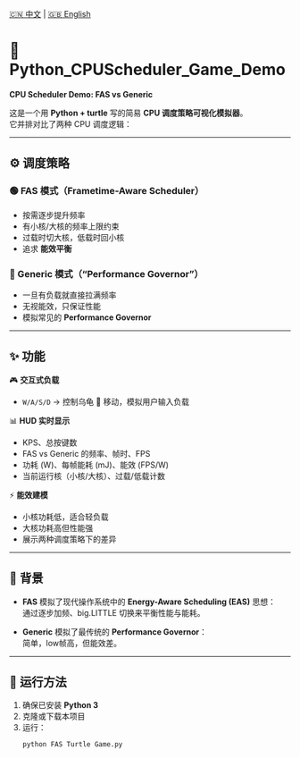 [🇨🇳 中文](README.md) | [🇬🇧 English](README_EN.md)

# 🐢 Python_CPUScheduler_Game_Demo
**CPU Scheduler Demo: FAS vs Generic**

这是一个用 **Python + turtle** 写的简易 **CPU 调度策略可视化模拟器**。  
它并排对比了两种 CPU 调度逻辑：  

---

## ⚙️ 调度策略

### 🟢 FAS 模式（Frametime-Aware Scheduler）
- 按需逐步提升频率  
- 有小核/大核的频率上限约束  
- 过载时切大核，低载时回小核  
- 追求 **能效平衡**  

### 🔴 Generic 模式（“Performance Governor”）
- 一旦有负载就直接拉满频率  
- 无视能效，只保证性能  
- 模拟常见的 **Performance Governor**  

---

## ✨ 功能

🎮 **交互式负载**  
- `W/A/S/D` → 控制乌龟 🐢 移动，模拟用户输入负载  

📊 **HUD 实时显示**  
- KPS、总按键数  
- FAS vs Generic 的频率、帧时、FPS  
- 功耗 (W)、每帧能耗 (mJ)、能效 (FPS/W)  
- 当前运行核（小核/大核）、过载/低载计数  

⚡ **能效建模**  
- 小核功耗低，适合轻负载  
- 大核功耗高但性能强  
- 展示两种调度策略下的差异  

---

## 📖 背景

- **FAS** 模拟了现代操作系统中的 **Energy-Aware Scheduling (EAS)** 思想：  
  通过逐步加频、big.LITTLE 切换来平衡性能与能耗。  

- **Generic** 模拟了最传统的 **Performance Governor**：  
  简单，low帧高，但能效差。  

---

## 🚀 运行方法

1. 确保已安装 **Python 3**  
2. 克隆或下载本项目  
3. 运行：  
   ```bash
   python FAS Turtle Game.py
